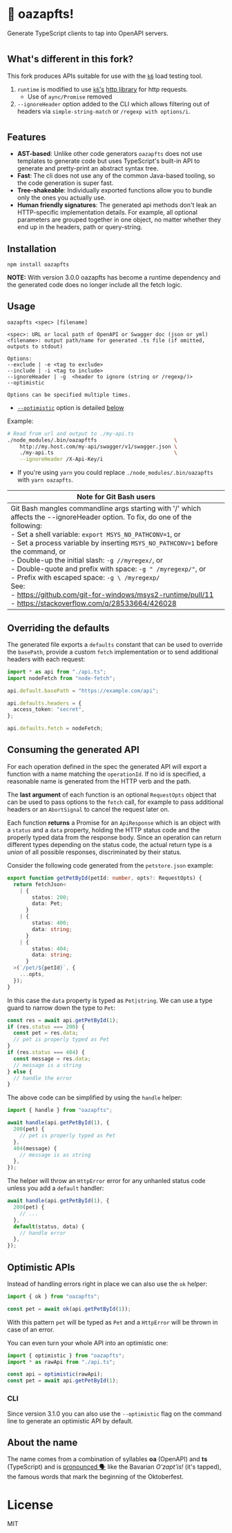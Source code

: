 # 🍻 oazapfts!

Generate TypeScript clients to tap into OpenAPI servers.

#

## What's different in this fork?

This fork produces APIs suitable for use with the [`k6`](https://k6.io) load testing tool.

1. `runtime` is modified to use [`k6`'s](https://k6.io) [http library](https://k6.io/docs/javascript-api/k6-http/) for http requests.
   - Use of `aync/Promise` removed
1. `--ignoreHeader` option added to the CLI which allows filtering out of headers via `simple-string-match` or `/regexp with options/i`.

#

## Features

- **AST-based**:
  Unlike other code generators `oazapfts` does not use templates to generate code but uses TypeScript's built-in API to generate and pretty-print an abstract syntax tree.
- **Fast**: The cli does not use any of the common Java-based tooling, so the code generation is super fast.
- **Tree-shakeable**: Individually exported functions allow you to bundle only the ones you actually use.
- **Human friendly signatures**: The generated api methods don't leak an HTTP-specific implementation details. For example, all optional parameters are grouped together in one object, no matter whether they end up in the headers, path or query-string.

## Installation

```
npm install oazapfts
```

**NOTE:** With version 3.0.0 oazapfts has become a runtime dependency and the generated code does no longer include all the fetch logic.

## Usage

```
oazapfts <spec> [filename]

<spec>: URL or local path of OpenAPI or Swagger doc (json or yml)
<filename>: output path/name for generated .ts file (if omitted, outputs to stdout)

Options:
--exclude | -e <tag to exclude>
--include | -i <tag to include>
--ignoreHeader | -g  <header to ignore (string or /regexp/)>
--optimistic

Options can be specified multiple times.
```

- [`--optimistic`](#OptimisticAPIs) option is detailed [below](#OptimisticAPIs)

Example:

```bash
# Read from url and output to ./my-api.ts
./node_modules/.bin/oazapftfs                         \
    http://my.host.com/my-api/swagger/v1/swagger.json \
    ./my-api.ts                                       \
    --ignoreHeader /X-Api-Key/i

```

- If you're using `yarn` you could replace `./node_modules/.bin/oazapfts` with `yarn oazapfts`.

| Note for Git Bash users                                                                                                                                                                                                                                                                                                                                                                                                                                                                                                                                                      |
| ---------------------------------------------------------------------------------------------------------------------------------------------------------------------------------------------------------------------------------------------------------------------------------------------------------------------------------------------------------------------------------------------------------------------------------------------------------------------------------------------------------------------------------------------------------------------------- |
| Git Bash mangles commandline args starting with '/' which affects the --ignoreHeader option. To fix, do one of the following:<br>- Set a shell variable: `export MSYS_NO_PATHCONV=1`, or<br>- Set a process variable by inserting `MSYS_NO_PATHCONV=1` before the command, or<br>- Double-up the initial slash: `-g //myregex/`, or<br>- Double-quote and prefix with space: `-g " /myregexp/"`, or<br>- Prefix with escaped space: `-g \ /myregexp/`<br>See:<br>- https://github.com/git-for-windows/msys2-runtime/pull/11<br>- https://stackoverflow.com/q/28533664/426028 |

## Overriding the defaults

The generated file exports a `defaults` constant that can be used to override the `basePath`, provide a custom `fetch` implementation or to send additional headers with each request:

```ts
import * as api from "./api.ts";
import nodeFetch from "node-fetch";

api.default.basePath = "https://example.com/api";

api.defaults.headers = {
  access_token: "secret",
};

api.defaults.fetch = nodeFetch;
```

## Consuming the generated API

For each operation defined in the spec the generated API will export a function with a name matching the `operationId`. If no id is specified, a reasonable name is generated from the HTTP verb and the path.

The **last argument** of each function is an optional `RequestOpts` object that can be used to pass options to the `fetch` call, for example to pass additional headers or an `AbortSignal` to cancel the request later on.

Each function **returns** a Promise for an `ApiResponse` which is an object with a `status` and a `data` property, holding the HTTP status code and the properly typed data from the response body. Since an operation can return different types depending on the status code, the actual return type is a _union_ of all possible responses, discriminated by their status.

Consider the following code generated from the `petstore.json` example:

```ts
export function getPetById(petId: number, opts?: RequestOpts) {
  return fetchJson<
    | {
        status: 200;
        data: Pet;
      }
    | {
        status: 400;
        data: string;
      }
    | {
        status: 404;
        data: string;
      }
  >(`/pet/${petId}`, {
    ...opts,
  });
}
```

In this case the `data` property is typed as `Pet|string`. We can use a type guard to narrow down the type to `Pet`:

```ts
const res = await api.getPetById(1);
if (res.status === 200) {
  const pet = res.data;
  // pet is properly typed as Pet
}
if (res.status === 404) {
  const message = res.data;
  // message is a string
} else {
  // handle the error
}
```

The above code can be simplified by using the `handle` helper:

```ts
import { handle } from "oazapfts";

await handle(api.getPetById(1), {
  200(pet) {
    // pet is properly typed as Pet
  },
  404(message) {
    // message is as string
  },
});
```

The helper will throw an `HttpError` error for any unhanled status code unless you add a `default` handler:

```ts
await handle(api.getPetById(1), {
  200(pet) {
    // ...
  },
  default(status, data) {
    // handle error
  },
});
```

## <a name="OptimisticAPIs"></a>Optimistic APIs

Instead of handling errors right in place we can also use the `ok` helper:

```ts
import { ok } from "oazapfts";

const pet = await ok(api.getPetById(1));
```

With this pattern `pet` will be typed as `Pet` and a `HttpError` will be thrown in case of an error.

You can even turn your whole API into an optimistic one:

```ts
import { optimistic } from "oazapfts";
import * as rawApi from "./api.ts";

const api = optimistic(rawApi);
const pet = await api.getPetById(1);
```

### CLI

Since version 3.1.0 you can also use the `--optimistic` flag on the command line to generate an optimistic API by default.

## About the name

The name comes from a combination of syllables **oa** (OpenAPI) and **ts** (TypeScript) and is [pronounced 🗣](https://youtu.be/chvb-K95rBE) like the Bavarian _O'zapt'is!_ (it's tapped), the famous words that mark the beginning of the Oktoberfest.

# License

MIT
